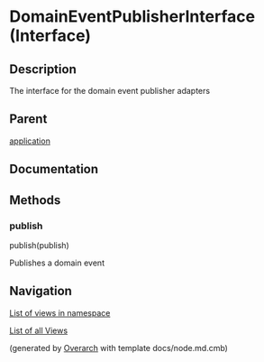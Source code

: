 
# DomainEventPublisherInterface (Interface)
## Description
The interface for the domain event publisher adapters

## Parent
[application](../../../../../software-development/architecture/blueprint/clean-architecture/application.md)

## Documentation


## Methods
###  publish
 publish(publish)

Publishes a domain event


## Navigation
[List of views in namespace](./views-in-namespace.md)

[List of all Views](../../../../../views.md)


(generated by [Overarch](https://github.com/soulspace-org/overarch) with template docs/node.md.cmb)
